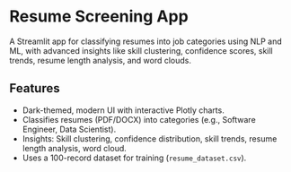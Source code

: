 # Resume Screening App

A Streamlit app for classifying resumes into job categories using NLP and ML, with advanced insights like skill clustering, confidence scores, skill trends, resume length analysis, and word clouds.

## Features
- Dark-themed, modern UI with interactive Plotly charts.
- Classifies resumes (PDF/DOCX) into categories (e.g., Software Engineer, Data Scientist).
- Insights: Skill clustering, confidence distribution, skill trends, resume length analysis, word cloud.
- Uses a 100-record dataset for training (`resume_dataset.csv`).
